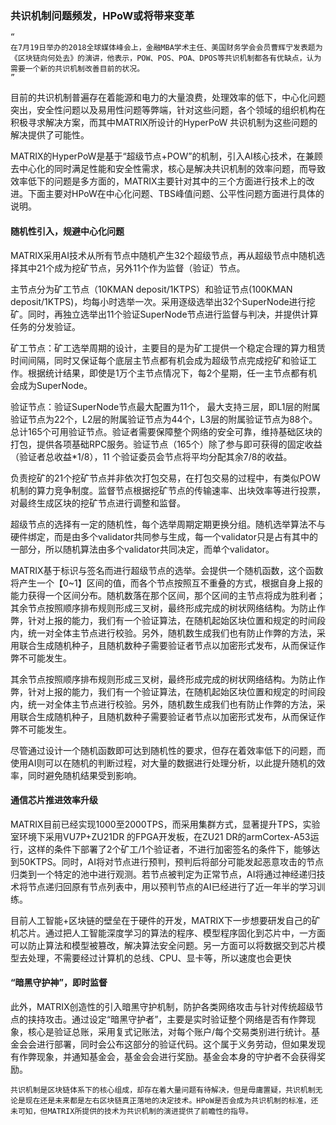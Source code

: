 ### 共识机制问题频发，HPoW或将带来变革

    “
    在7月19日举办的2018全球媒体峰会上，金融MBA学术主任、美国财务学会会员曹辉宁发表题为《区块链向何处去》的演讲，他表示，POW、POS、POA、DPOS等共识机制都各有优缺点，认为需要一个新的共识机制改善目前的状况。
    ”

目前的共识机制普遍存在着能源和电力的大量浪费，处理效率的低下，中心化问题突出，安全性问题以及易用性问题等弊端，针对这些问题，各个领域的组织机构在积极寻求解决方案，而其中MATRIX所设计的HyperPoW 共识机制为这些问题的解决提供了可能性。

MATRIX的HyperPoW是基于“超级节点+POW”的机制，引入AI核心技术，在兼顾去中心化的同时满足性能和安全性需求，核心是解决共识机制的效率问题，而导致效率低下的问题是多方面的，MATRIX主要针对其中的三个方面进行技术上的改进。下面主要对HPoW在中心化问题、TBS峰值问题、公平性问题方面进行具体的说明。


#### 随机性引入，规避中心化问题

MATRIX采用AI技术从所有节点中随机产生32个超级节点，再从超级节点中随机选择其中21个成为挖矿节点，另外11个作为监督（验证）节点。

主节点分为矿工节点（10KMAN deposit/1KTPS）和验证节点(100KMAN deposit/1KTPS)，均每小时选举一次。采用逐级选举出32个SuperNode进行挖矿。同时，再独立选举出11个验证SuperNode节点进行监督与判决，并提供计算任务的分发验证。


矿工节点：矿工选举周期的设计，主要目的是为矿工提供一个稳定合理的算力租赁时间间隔，同时又保证每个底层主节点都有机会成为超级节点完成挖矿和验证工作。根据统计结果，即使是1万个主节点情况下，每2个星期，任一主节点都有机会成为SuperNode。

验证节点：验证SuperNode节点最大配置为11个， 最大支持三层，即L1层的附属验证节点为22个，L2层的附属验证节点为44个，L3层的附属验证节点为88个。总计165个可用验证节点。验证者需要保障整个网络的安全可靠，维持基础区块的打包，提供各项基础RPC服务。验证节点（165个）除了参与即可获得的固定收益（验证者总收益*1/8），11 个验证委员会节点将平均分配其余7/8的收益。


负责挖矿的21个挖矿节点并非依次打包交易，在打包交易的过程中，有类似POW机制的算力竞争制度。监督节点根据挖矿节点的传输速率、出块效率等进行投票，对最终生成区块的挖矿节点进行调整和监督。

超级节点的选择有一定的随机性，每个选举周期定期更换分组。随机选举算法不与硬件绑定，而是由多个validator共同参与生成，每一个validator只是占有其中的一部分，所以随机算法由多个validator共同决定，而单个validator。


MATRIX基于标识与签名而进行超级节点的选举。会提供一个随机函数，这个函数将产生一个【0~1】区间的值，而各个节点按照互不重叠的方式，根据自身上报的能力获得一个区间分布。随机数落在那个区间，那个区间的主节点将成为胜利者；其余节点按照顺序排布规则形成三叉树，最终形成完成的树状网络结构。为防止作弊，针对上报的能力，我们有一个验证算法，在随机起始区块位置和规定的时间段内，统一对全体主节点进行校验。另外，随机数生成我们也有防止作弊的方法，采用联合生成随机种子，且随机数种子需要验证者节点以加密形式发布，从而保证作弊不可能发生。

其余节点按照顺序排布规则形成三叉树，最终形成完成的树状网络结构。为防止作弊，针对上报的能力，我们有一个验证算法，在随机起始区块位置和规定的时间段内，统一对全体主节点进行校验。另外，随机数生成我们也有防止作弊的方法，采用联合生成随机种子，且随机数种子需要验证者节点以加密形式发布，从而保证作弊不可能发生。

尽管通过设计一个随机函数即可达到随机性的要求，但存在着效率低下的问题，而使用AI则可以在随机的判断过程，对大量的数据进行处理分析，以此提升随机的效率，同时避免随机结果受到影响。


#### 通信芯片推进效率升级

MATRIX目前已经实现1000至2000TPS，而采用集群方式，显著提升TPS，实验室环境下采用VU7P+ZU21DR 的FPGA开发板，在ZU21 DR的armCortex-A53运行，这样的条件下部署了2个矿工/1个验证者，不进行加密签名的条件下，能够达到50KTPS。同时，AI将对节点进行预判，预判后将部分可能发起恶意攻击的节点归类到一个特定的池中进行观测。若节点被判定为正常节点，AI将通过神经递归技术将节点递归回原有节点列表中，用以预判节点的AI已经进行了近一年半的学习训练。

目前人工智能+区块链的壁垒在于硬件的开发，MATRIX下一步想要研发自己的矿机芯片。通过把人工智能深度学习的算法的程序、模型程序固化到芯片中，一方面可以防止算法和模型被篡改，解决算法安全问题。另一方面可以将数据交到芯片模型去处理，不需要经过计算机的总线、CPU、显卡等，所以速度也会更快


#### “暗黑守护神”，即时监督

此外，MATRIX创造性的引入暗黑守护机制，防护各类网络攻击与针对传统超级节点的挟持攻击。通过设定“暗黑守护者”，主要是实时验证整个网络是否有作弊现象，核心是验证总账，采用复式记账法，对每个账户/每个交易类别进行统计。基金会会进行部署，同时会公布这部分的验证代码。这个属于义务劳动，但如果发现有作弊现象，并通知基金会，基金会会进行奖励。基金会本身的守护者不会获得奖励。

    共识机制是区块链体系下的核心组成，却存在着大量问题有待解决，但是毋庸置疑，共识机制无论是现在还是未来都是左右区块链真正落地的决定技术。HPoW是否会成为共识机制的标准，还未可知，但MATRIX所提供的技术为共识机制的演进提供了前瞻性的指导。